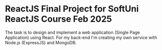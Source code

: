 # ReactJS Final Project for SoftUni ReactJS Course Feb 2025
The task is to design and implement a web application (Single Page Application) using React. For my back-end I'm creating my own service with Node.js (ExpressJS) and MongoDB.
